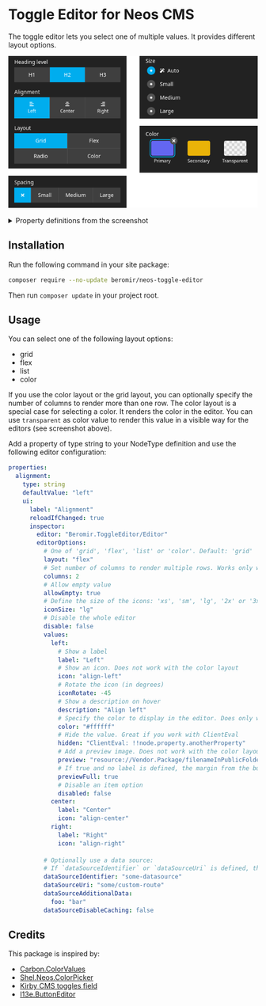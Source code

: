 # Toggle Editor for Neos CMS

The toggle editor lets you select one of multiple values. It provides different layout options.

![Example of the toggle editor in the Neos CMS backend](./docs/images/editor-example.png)

<details>

<summary>Property definitions from the screenshot</summary>

```yaml
properties:
  headingLevel:
    type: string
    ui:
      label: "Heading level"
      reloadIfChanged: true
      inspector:
        group: "general"
        editor: "Beromir.ToggleEditor/Editor"
        editorOptions:
          values:
            h1:
              label: "H1"
              description: "Heading level 1"
            h2:
              label: "H2"
              description: "Heading level 2"
            h3:
              label: "H3"
              description: "Heading level 3"
  alignment:
    type: string
    ui:
      label: "Alignment"
      reloadIfChanged: true
      inspector:
        group: "general"
        editor: "Beromir.ToggleEditor/Editor"
        editorOptions:
          values:
            left:
              label: "Left"
              icon: "align-left"
              description: "Align left"
            center:
              label: "Center"
              icon: "align-center"
            right:
              label: "Right"
              icon: "align-right"
  layout:
    type: string
    ui:
      label: "Layout"
      reloadIfChanged: true
      inspector:
        group: "general"
        editor: "Beromir.ToggleEditor/Editor"
        editorOptions:
          columns: 2
          values:
            grid:
              label: "Grid"
            flex:
              label: "Flex"
            list:
              label: "Radio"
            color:
              label: "Color"
  spacing:
    type: string
    ui:
      label: "Spacing"
      reloadIfChanged: true
      inspector:
        group: "general"
        editor: "Beromir.ToggleEditor/Editor"
        editorOptions:
          layout: "flex"
          values:
            none:
              icon: "times"
              description: "No spacing"
            small:
              label: "Small"
            medium:
              label: "Medium"
            large:
              label: "Large"
  size:
    type: string
    defaultValue: "auto"
    ui:
      label: "Size"
      reloadIfChanged: true
      inspector:
        group: "general"
        editor: "Beromir.ToggleEditor/Editor"
        editorOptions:
          layout: "list"
          values:
            auto:
              icon: "magic"
              label: "Auto"
            small:
              label: "Small"
            medium:
              label: "Medium"
            large:
              label: "Large"
  color:
    type: string
    ui:
      label: "Color"
      reloadIfChanged: true
      inspector:
        group: "general"
        editor: "Beromir.ToggleEditor/Editor"
        editorOptions:
          layout: "color"
          columns: 3
          allowEmpty: true
          values:
            primary:
              color: "#6366f1"
              label: "Primary"
              description: "Primary color"
            secondary:
              color: "#eab308"
              label: "Secondary"
            transparent:
              color: "transparent"
              label: "Transparent"
```

</details>

## Installation

Run the following command in your site package:

```bash
composer require --no-update beromir/neos-toggle-editor
```

Then run `composer update` in your project root.

## Usage

You can select one of the following layout options:

- grid
- flex
- list
- color

If you use the color layout or the grid layout, you can optionally specify the number of columns to render more than one
row.
The color layout is a special case for selecting a color. It renders the color in the editor. You can use `transparent`
as color value to render this value in a visible way for the editors (see screenshot above).

Add a property of type string to your NodeType definition and use the following editor configuration:

```yaml
properties:
  alignment:
    type: string
    defaultValue: "left"
    ui:
      label: "Alignment"
      reloadIfChanged: true
      inspector:
        editor: "Beromir.ToggleEditor/Editor"
        editorOptions:
          # One of 'grid', 'flex', 'list' or 'color'. Default: 'grid'
          layout: "flex"
          # Set number of columns to render multiple rows. Works only with 'grid' and 'color'
          columns: 2
          # Allow empty value
          allowEmpty: true
          # Define the size of the icons: 'xs', 'sm', 'lg', '2x' or '3x'. Default: null
          iconSize: "lg"
          # Disable the whole editor
          disable: false
          values:
            left:
              # Show a label
              label: "Left"
              # Show an icon. Does not work with the color layout
              icon: "align-left"
              # Rotate the icon (in degrees)
              iconRotate: -45
              # Show a description on hover
              description: "Align left"
              # Specify the color to display in the editor. Does only work with the color layout
              color: "#ffffff"
              # Hide the value. Great if you work with ClientEval
              hidden: "ClientEval: !!node.property.anotherProperty"
              # Add a preview image. Does not work with the color layout. Can be also a string with svg markup
              preview: "resource://Vendor.Package/filenameInPublicFolder.png"
              # If true and no label is defined, the margin from the button get's removed. Defaults to false
              previewFull: true
              # Disable an item option
              disabled: false
            center:
              label: "Center"
              icon: "align-center"
            right:
              label: "Right"
              icon: "align-right"

          # Optionally use a data source:
          # If `dataSourceIdentifier` or `dataSourceUri` is defined, the `values` from above will be ignored
          dataSourceIdentifier: "some-datasource"
          dataSourceUri: "some/custom-route"
          dataSourceAdditionalData:
            foo: "bar"
          dataSourceDisableCaching: false
```

## Credits

This package is inspired by:

- [Carbon.ColorValues](https://github.com/CarbonPackages/Carbon.ColorValues)
- [Shel.Neos.ColorPicker](https://github.com/Sebobo/Shel.Neos.ColorPicker)
- [Kirby CMS toggles field](https://getkirby.com/docs/reference/panel/fields/toggles)
- [I13e.ButtonEditor](https://github.com/ideenstadtwerke/I13e.ButtonEditor)
